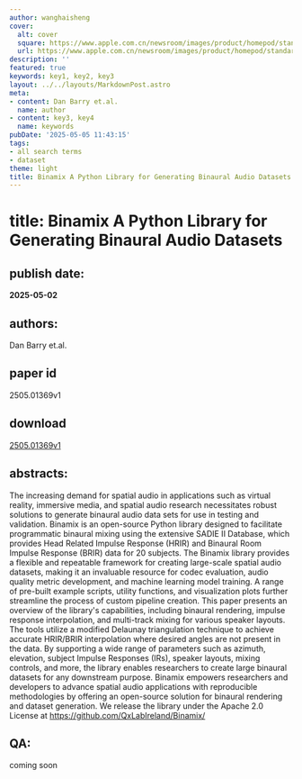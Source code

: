 ```yaml
---
author: wanghaisheng
cover:
  alt: cover
  square: https://www.apple.com.cn/newsroom/images/product/homepod/standard/Apple-HomePod-hero-230118_big.jpg.large_2x.jpg
  url: https://www.apple.com.cn/newsroom/images/product/homepod/standard/Apple-HomePod-hero-230118_big.jpg.large_2x.jpg
description: ''
featured: true
keywords: key1, key2, key3
layout: ../../layouts/MarkdownPost.astro
meta:
- content: Dan Barry et.al.
  name: author
- content: key3, key4
  name: keywords
pubDate: '2025-05-05 11:43:15'
tags:
- all search terms
- dataset
theme: light
title: Binamix A Python Library for Generating Binaural Audio Datasets
---
```


# title: Binamix A Python Library for Generating Binaural Audio Datasets 
## publish date: 
**2025-05-02** 
## authors: 
  Dan Barry et.al. 
## paper id
2505.01369v1
## download
[2505.01369v1](http://arxiv.org/abs/2505.01369v1)
## abstracts:
The increasing demand for spatial audio in applications such as virtual reality, immersive media, and spatial audio research necessitates robust solutions to generate binaural audio data sets for use in testing and validation. Binamix is an open-source Python library designed to facilitate programmatic binaural mixing using the extensive SADIE II Database, which provides Head Related Impulse Response (HRIR) and Binaural Room Impulse Response (BRIR) data for 20 subjects. The Binamix library provides a flexible and repeatable framework for creating large-scale spatial audio datasets, making it an invaluable resource for codec evaluation, audio quality metric development, and machine learning model training. A range of pre-built example scripts, utility functions, and visualization plots further streamline the process of custom pipeline creation. This paper presents an overview of the library's capabilities, including binaural rendering, impulse response interpolation, and multi-track mixing for various speaker layouts. The tools utilize a modified Delaunay triangulation technique to achieve accurate HRIR/BRIR interpolation where desired angles are not present in the data. By supporting a wide range of parameters such as azimuth, elevation, subject Impulse Responses (IRs), speaker layouts, mixing controls, and more, the library enables researchers to create large binaural datasets for any downstream purpose. Binamix empowers researchers and developers to advance spatial audio applications with reproducible methodologies by offering an open-source solution for binaural rendering and dataset generation. We release the library under the Apache 2.0 License at https://github.com/QxLabIreland/Binamix/
## QA:
coming soon
